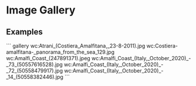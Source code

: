 # Image Gallery

<style> 
    .markdown-section h3 ~ p > strong > a { color: crimson; font-size: 110%; text-decoration: none; }
    .markdown-section table { 
        margin-left:3rem; 
        width: calc(100% - 6rem); 
        border:1px solid #555;
    }
    .markdown-section td, .markdown-section th {
        border:1px solid #555;
        padding: 8px;
        line-height: 1.2;
    }
    .markdown-section th {
        background-color:#E2F0F7;
        font-weight:bold !important;
        text-align:center !important;
    }
</style>

## Examples

<ve-snippet collapsible label="Basic gallery">
```
gallery
wc:Atrani_(Costiera_Amalfitana,_23-8-2011).jpg
wc:Costiera-amalfitana-_panorama_from_the_sea_129.jpg
wc:Amalfi_Coast_(247891371).jpeg
wc:Amalfi_Coast_(Italy,_October_2020)_-_73_(50557616528).jpg
wc:Amalfi_Coast_(Italy,_October_2020)_-_72_(50558479917).jpg
wc:Amalfi_Coast_(Italy,_October_2020)_-_14_(50558382446).jpg
```
</ve-snippet>
